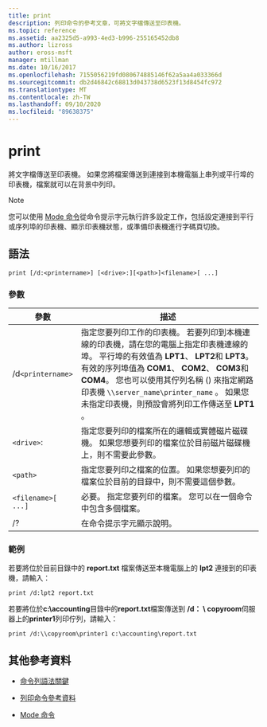 ```yaml
---
title: print
description: 列印命令的參考文章，可將文字檔傳送至印表機。
ms.topic: reference
ms.assetid: aa2325d5-a993-4ed3-b996-255165452db8
ms.author: lizross
author: eross-msft
manager: mtillman
ms.date: 10/16/2017
ms.openlocfilehash: 7155056219fd080674885146f62a5aa4a033366d
ms.sourcegitcommit: db2d46842c68813d043738d6523f13d8454fc972
ms.translationtype: MT
ms.contentlocale: zh-TW
ms.lasthandoff: 09/10/2020
ms.locfileid: "89638375"
---
```

# <a name="print"></a>print

將文字檔傳送至印表機。 如果您將檔案傳送到連接到本機電腦上串列或平行埠的印表機，檔案就可以在背景中列印。

> [!NOTE]
> 您可以使用 [Mode 命令](mode.md)從命令提示字元執行許多設定工作，包括設定連接到平行或序列埠的印表機、顯示印表機狀態，或準備印表機進行字碼頁切換。

## <a name="syntax"></a>語法

```
print [/d:<printername>] [<drive>:][<path>]<filename>[ ...]
```

### <a name="parameters"></a>參數

| 參數 | 描述 |
|--|--|
| /d`<printername>` | 指定您要列印工作的印表機。 若要列印到本機連線的印表機，請在您的電腦上指定印表機連線的埠。 平行埠的有效值為 **LPT1**、 **LPT2**和 **LPT3**。 有效的序列埠值為 **COM1**、 **COM2**、 **COM3**和 **COM4**。 您也可以使用其佇列名稱 () 來指定網路印表機 `\\server_name\printer_name` 。 如果您未指定印表機，則預設會將列印工作傳送至 **LPT1** 。 |
| `<drive>`: | 指定您要列印的檔案所在的邏輯或實體磁片磁碟機。 如果您想要列印的檔案位於目前磁片磁碟機上，則不需要此參數。 |
| `<path>` | 指定您要列印之檔案的位置。 如果您想要列印的檔案位於目前的目錄中，則不需要這個參數。 |
| `<filename>[ ...]` | 必要。 指定您要列印的檔案。 您可以在一個命令中包含多個檔案。 |
| /? | 在命令提示字元顯示說明。 |

### <a name="examples"></a>範例

若要將位於目前目錄中的 **report.txt** 檔案傳送至本機電腦上的 **lpt2** 連接到的印表機，請輸入：

```
print /d:lpt2 report.txt
```

若要將位於**c:\accounting**目錄中的**report.txt**檔案傳送到 **/d： \\ copyroom**伺服器上的**printer1**列印佇列，請輸入：

```
print /d:\\copyroom\printer1 c:\accounting\report.txt
```

## <a name="additional-references"></a>其他參考資料

- [命令列語法關鍵](command-line-syntax-key.md)

- [列印命令參考資料](print-command-reference.md)

- [Mode 命令](mode.md)
